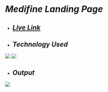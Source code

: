 # _Medifine Landing Page_

- ## _[Live Link](https://cerulean-frangollo-b30ec9.netlify.app/)_

- ## _Technology Used_
![](https://img.shields.io/badge/HTML5-E34F26?style=for-the-badge&logo=html5&logoColor=white) ![](https://img.shields.io/badge/CSS3-1572B6?style=for-the-badge&logo=css3&logoColor=white)

- ## _Output_
![](https://github.com/anuragtiwarime/fsjs2/raw/main/Week%2004/Project%202/output.png)
